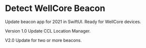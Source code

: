 # Detect WellCore Beacon

Update beacon app for 2021 in SwiftUI. 
Ready for WellCore devices. 

Version 1.0
Update CCL Location Manager. 

V2.0
Update for two or more beacons.
